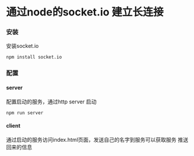 # 通过node的socket.io 建立长连接
### 安装
安装socket.io <br/>
```
npm install socket.io
```
### 配置
#### server 
配置启动的服务，通过http server 启动<br/>
```
npm run server
```
#### client
通过启动的服务访问index.html页面，发送自己的名字到服务可以获取服务 推送回来的信息